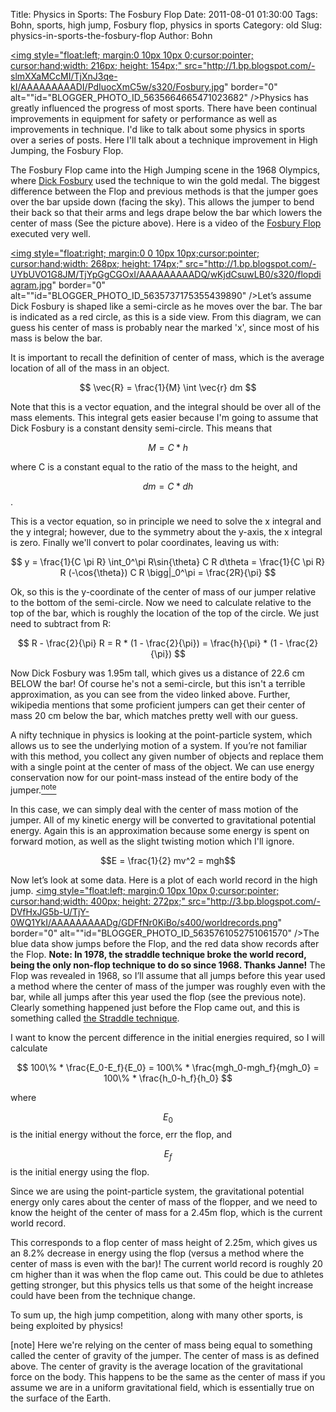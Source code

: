 Title: Physics in Sports: The Fosbury Flop
Date: 2011-08-01 01:30:00
Tags: Bohn, sports, high jump, Fosbury flop, physics in sports
Category: old
Slug: physics-in-sports-the-fosbury-flop
Author: Bohn

<a onblur="try {parent.deselectBloggerImageGracefully();} catch(e) {}" href="http://1.bp.blogspot.com/-slmXXaMCcMI/TjXnJ3qe-kI/AAAAAAAAADI/PdIuocXmC5w/s1600/Fosbury.jpg"><img style="float:left; margin:0 10px 10px 0;cursor:pointer; cursor:hand;width: 216px; height: 154px;" src="http://1.bp.blogspot.com/-slmXXaMCcMI/TjXnJ3qe-kI/AAAAAAAAADI/PdIuocXmC5w/s320/Fosbury.jpg" border="0" alt=""id="BLOGGER_PHOTO_ID_5635664665471023682" /></a>Physics has greatly influenced the progress of most sports.  There have been continual improvements in equipment for safety or performance as well as improvements in technique.  I'd like to talk about some physics in sports over a series of posts.  Here I'll talk about a technique improvement in High Jumping, the Fosbury Flop.



<a name='more'></a>



The Fosbury Flop came into the High Jumping scene in the 1968 Olympics, where <a href="http://en.wikipedia.org/wiki/Dick_Fosbury">Dick Fosbury</a> used the technique to win the gold medal.  The biggest difference between the Flop and previous methods is that the jumper goes over the bar upside down (facing the sky).   This allows the jumper to bend their back so that their arms and legs drape below the bar which lowers the center of mass (See the picture above).  Here is a video of the <a href="http://www.youtube.com/watch?v=_bgVgFwoQVE">Fosbury Flop</a> executed very well.



<a onblur="try {parent.deselectBloggerImageGracefully();} catch(e) {}" href="http://1.bp.blogspot.com/-UYbUVO1G8JM/TjYpGgCGOxI/AAAAAAAAADQ/wKjdCsuwLB0/s1600/flopdiagram.jpg"><img style="float:right; margin:0 0 10px 10px;cursor:pointer; cursor:hand;width: 268px; height: 174px;" src="http://1.bp.blogspot.com/-UYbUVO1G8JM/TjYpGgCGOxI/AAAAAAAAADQ/wKjdCsuwLB0/s320/flopdiagram.jpg" border="0" alt=""id="BLOGGER_PHOTO_ID_5635737175355439890" /></a>Let’s assume Dick Fosbury is shaped like a semi-circle as he moves over the bar.  The bar is indicated as a red circle, as this is a side view.  From this diagram, we can guess his center of mass is probably near the marked 'x', since most of his mass is below the bar.  



It is important to recall the definition of center of mass, which is the average location of all of the mass in an object.  



$$ \vec{R} = \frac{1}{M} \int \vec{r} dm $$

Note that this is a vector equation, and the integral should be over all of the mass elements.  This integral gets easier because I'm going to assume that Dick Fosbury is a constant density semi-circle.  This means that 



$$ M = C*h $$  

where C is a constant equal to the ratio of the mass to the height, and 



$$dm = C * dh $$.

This is a vector equation, so in principle we need to solve the x integral and the y integral; however, due to the symmetry about the y-axis, the x integral is zero.  Finally we'll convert to polar coordinates, leaving us with:



$$ y = \frac{1}{C \pi R} \int_0^\pi R\sin{\theta} C R d\theta = \frac{1}{C \pi R} R (-\cos{\theta}) C R \bigg|_0^\pi = \frac{2R}{\pi} $$

Ok, so this is the y-coordinate of the center of mass of our jumper relative to the bottom of the semi-circle.  Now we need to calculate relative to the top of the bar, which is roughly the location of the top of the circle.  We just need to subtract from R:



$$ R - \frac{2}{\pi} R = R * (1 - \frac{2}{\pi}) = \frac{h}{\pi} * (1 - \frac{2}{\pi}) $$

Now Dick Fosbury was 1.95m tall, which gives us a distance of 22.6 cm BELOW the bar!  Of course he's not a semi-circle, but this isn't a terrible approximation, as you can see from the video linked above.  Further, wikipedia mentions that some proficient jumpers can get their center of mass 20 cm below the bar, which matches pretty well with our guess.









A nifty technique in physics is looking at the point-particle system, which allows us to see the underlying motion of a system.  If you’re not familiar with this method, you collect any given number of objects and replace them with a single point at the center of mass of the object.  We can use energy conservation now for our point-mass instead of the entire body of the jumper.<a href='#note1'><sup>note</sup></a>



In this case, we can simply deal with the center of mass motion of the jumper.  All of my kinetic energy will be converted to gravitational potential energy.  Again this is an approximation because some energy is spent on forward motion, as well as the slight twisting motion which I'll ignore.



$$E = \frac{1}{2} mv^2 = mgh$$ 

Now let’s look at some data.  Here is a plot of each world record in the high jump.  <a onblur="try {parent.deselectBloggerImageGracefully();} catch(e) {}" href="http://3.bp.blogspot.com/-DVfHxJG5b-U/TjY-0WQ1YkI/AAAAAAAAADg/GDFfNr0KiBo/s1600/worldrecords.png"><img style="float:left; margin:0 10px 10px 0;cursor:pointer; cursor:hand;width: 400px; height: 272px;" src="http://3.bp.blogspot.com/-DVfHxJG5b-U/TjY-0WQ1YkI/AAAAAAAAADg/GDFfNr0KiBo/s400/worldrecords.png" border="0" alt=""id="BLOGGER_PHOTO_ID_5635761052751061570" /></a>The blue data show jumps before the Flop, and the red data show records after the Flop.  **Note: In 1978, the straddle technique broke the world record, being the only non-flop technique to do so since 1968.  Thanks Janne!**  The Flop was revealed in 1968, so I’ll assume that all jumps before this year used a method where the center of mass of the jumper was roughly even with the bar, while all jumps after this year used the flop (see the previous note).  Clearly something happened just before the Flop came out, and this is something called <a href="http://en.wikipedia.org/wiki/Straddle_technique">the Straddle technique</a>.



I want to know the percent difference in the initial energies required, so I will calculate



$$ 100\% * \frac{E_0-E_f}{E_0} = 100\% * \frac{mgh_0-mgh_f}{mgh_0} = 100\% * \frac{h_0-h_f}{h_0} $$

where 

$$E_0$$ is the initial energy without the force, err the flop, and 

$$ E_f $$ is the initial energy using the flop.



Since we are using the point-particle system, the gravitational potential energy only cares about the center of mass of the flopper, and we need to know the height of the center of mass for a 2.45m flop, which is the current world record.



This corresponds to a flop center of mass height of 2.25m, which gives us an 8.2% decrease in energy using the flop (versus a method where the center of mass is even with the bar)!  The current world record is roughly 20 cm higher than it was when the flop came out.  This could be due to athletes getting stronger, but this physics tells us that some of the height increase could have been from the technique change.  



To sum up, the high jump competition, along with many other sports, is being exploited by physics!











<a name='note1'></a>[note] Here we're relying on the center of mass being equal to something called the center of gravity of the jumper.  The center of mass is as defined above.  The center of gravity is the average location of the gravitational force on the body.  This happens to be the same as the center of mass if you assume we are in a uniform gravitational field, which is essentially true on the surface of the Earth.
